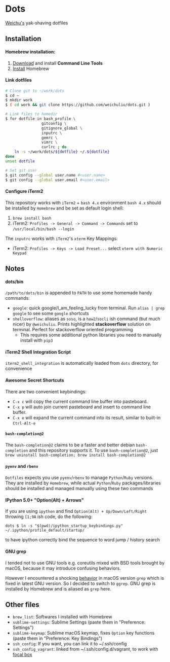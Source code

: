 # Dots

[Weichu's](https://www.github.com/weichuliu) yak-shaving dotfiles

## Installation

#### Homebrew installation:

1. [Download](https://developer.apple.com/download/more/) and install **Command Line Tools**
2. [Install](https://brew.sh/) Homebrew

#### Link dotfiles

```bash
# Clone git to ~/work/dots
$ cd ~
$ mkdir work
$ ( cd work && git clone https://github.com/weichuliu/dots.git )

# Link files to homedir
$ for dotfile in bash_profile \
                gitconfig \
                gitignore_global \
                inputrc \
                gemrc \
                vimrc \
                curlrc ; do
    ln -s ~/work/dots/${dotfile} ~/.${dotfile}
done
unset dotfile

# Set git user
$ git config --global user.name #<user.name>
$ git config --global user.email #<user.email>
```

#### Configure iTerm2

This repository works with `iTerm2` + `bash 4.x` environment
`bash 4.x` should be installed by `Homebrew` and be set as default login shell:

1. `brew install bash`
2. iTerm2: `Profiles -> General -> Command -> Commands` set to `/usr/local/bin/bash --login`

The `inputrc` works with `iTerm2`'s `xterm` Key Mappings:

- iTerm2: `Profiles -> Keys -> Load Preset...` select `xterm with Numeric Keypad`

## Notes

#### dots/bin
`/path/to/dots/bin` is appended to `PATH` to use some homemade handy commands:

- `google`: quick google/I_am_feeling_lucky from terminal. Run `alias | grep google` to see some `google` shortcuts
- `shelloverflow`: aliases as `soso`, is a `how2`/`socli` ish command (but much nicer) by `@weichuliu`. Prints highlighted **stackoverflow** solution on terminal. Perfect for stackoverflow oriented programming
    - This requires some additional python libraries you need to manually install with `pip3`

#### iTerm2 Shell Integration Script

`iterm2_shell_integration` is automatically loaded from `dots` directory, for convenience

#### Awesome Secret Shortcuts

There are two convenient keybindings:

- `C-x c` will copy the current command line buffer into pasteboard.
- `C-x p` will auto join current pasteboard and insert to command line buffer.
- `C-x e` will expand the current command into its result, similar to built-in `Ctrl-Alt-e`

#### `bash-completion@2`

The `bash-completion@2` claims to be a faster and better debian `bash-completion` and this repository supports it. To use `bash-completion@2`, just `brew uninstall bash-completion; brew install bash-completion@2`

#### `pyenv` and `rbenv`

`Dotfiles` expects you use `pyenv`/`rbenv` to manage `Python`/`Ruby` versions. They are installed by `Homebrew`, while actual `Python`/`Ruby` packages/libraries should be installed and managed manually using these two commands

#### IPython 5.0+ "Option(Alt) + Arrows"

If you are using `ipython` and find `Option(Alt) + Up/Down/Left/Right` throwing `[1;9A` ish code, do the following:

```
dots $ ln -s "$(pwd)/ipython_startup_keybindings.py" ~/.ipython/profile_default/startup/
```

to have ipython correctly bind the sequence to word jump / history search

#### GNU grep

I tended not to use GNU tools e.g. coreutils mixed with BSD tools brought by macOS, because it may introduce confusing behaviors.

However I encountered a shocking [behavior](https://bugs.freebsd.org/bugzilla/show_bug.cgi?id=201650) in macOS version `grep` which is fixed in latest GNU version. So I decided to switch to `ggrep`. GNU grep is installed by Homebrew and is aliased as `grep` here.

## Other files

- `brew_list`: Softwares I installed with Homebrew
- `sublime-settings`: Sublime Settings (paste them in "Preference: Settings")
- `sublime-keymap`: Sublime macOS keymap, fixes `Option` key functions (paste them in "Preference: Key Bindings")
- `ssh_config`: If you want, you can link it to ~/.ssh/config
- `ssh_config_vagrant`: linked from ~/.ssh/config.d/vagrant, to work with [focal box](https://www.github.com/weichuliu/focal)
